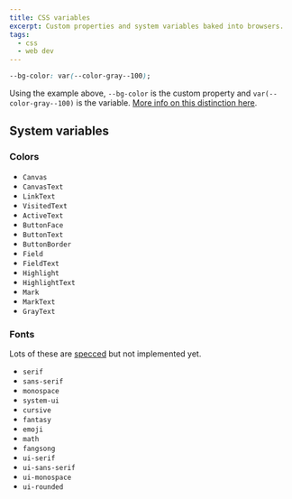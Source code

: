 ```yaml
---
title: CSS variables
excerpt: Custom properties and system variables baked into browsers.
tags:
  - css
  - web dev
---
```


<book-mark url='https://drafts.csswg.org/css-variables/'></book-mark>

```css
--bg-color: var(--color-gray--100);
```

Using the example above, `--bg-color` is the custom property and `var(--color-gray--100)` is the variable. [More info on this distinction here](https://webplatform.news/issues/2020-12-04).

## System variables

<book-mark url='https://css-tricks.com/system-things'></book-mark>

### Colors

<book-mark url='https://blog.jim-nielsen.com/2021/css-system-colors'></book-mark>

- `Canvas`
- `CanvasText`
- `LinkText`
- `VisitedText`
- `ActiveText`
- `ButtonFace`
- `ButtonText`
- `ButtonBorder`
- `Field`
- `FieldText`
- `Highlight`
- `HighlightText`
- `Mark`
- `MarkText`
- `GrayText`

### Fonts

Lots of these are [specced](https://blog.jim-nielsen.com/2020/system-fonts-on-the-web/) but not implemented yet.

- `serif`
- `sans-serif`
- `monospace`
- `system-ui`
- `cursive`
- `fantasy`
- `emoji`
- `math`
- `fangsong`
- `ui-serif`
- `ui-sans-serif`
- `ui-monospace`
- `ui-rounded`
